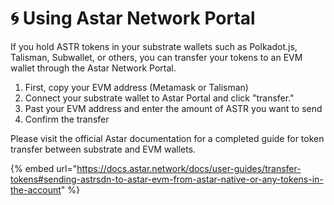 # 🌀 Using Astar Network Portal

If you hold ASTR tokens in your substrate wallets such as Polkadot.js, Talisman, Subwallet, or others, you can transfer your tokens to an EVM wallet through the Astar Network Portal.

1. First, copy your EVM address (Metamask or Talisman)&#x20;
2. Connect your substrate wallet to Astar Portal and click "transfer."&#x20;
3. Past your EVM address and enter the amount of ASTR you want to send&#x20;
4. Confirm the transfer

Please visit the official Astar documentation for a completed guide for token transfer between substrate and EVM wallets.

{% embed url="https://docs.astar.network/docs/user-guides/transfer-tokens#sending-astrsdn-to-astar-evm-from-astar-native-or-any-tokens-in-the-account" %}
